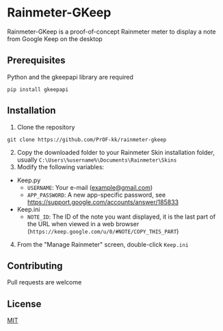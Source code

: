 # Rainmeter-GKeep

Rainmeter-GKeep is a proof-of-concept Rainmeter meter to display a note from Google Keep on the desktop

## Prerequisites

Python and the gkeepapi library are required

```batch
pip install gkeepapi
```

## Installation

1. Clone the repository
```batch
git clone https://github.com/PrOF-kk/rainmeter-gkeep
```
2. Copy the downloaded folder to your Rainmeter Skin installation folder, usually `C:\Users\%username%\Documents\Rainmeter\Skins`
3. Modify the following variables:
  * Keep.py
    * `USERNAME`: Your e-mail (example@gmail.com)
    * `APP_PASSWORD`: A new app-specific password, see https://support.google.com/accounts/answer/185833
  * Keep.ini
    * `NOTE_ID`: The ID of the note you want displayed, it is the last part of the URL when viewed in a web browser (`https://keep.google.com/u/0/#NOTE/COPY_THIS_PART`)
4. From the "Manage Rainmeter" screen, double-click `Keep.ini`

## Contributing
Pull requests are welcome

## License
[MIT](https://choosealicense.com/licenses/mit/)